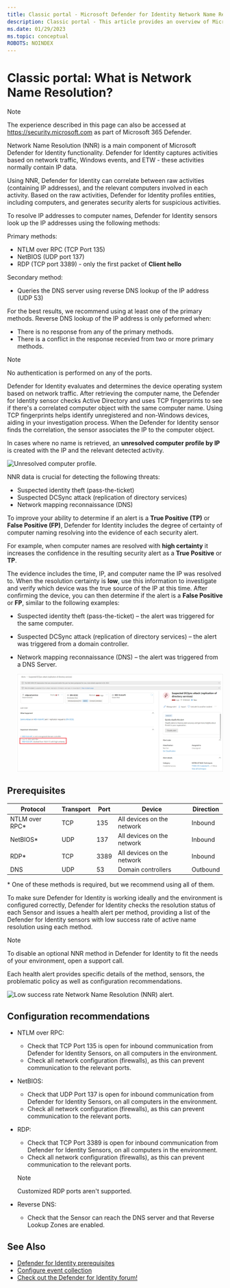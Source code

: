 ```yaml
---
title: Classic portal - Microsoft Defender for Identity Network Name Resolution
description: Classic portal - This article provides an overview of Microsoft Defender for Identity's Advanced Network Name Resolution functionality and uses.
ms.date: 01/29/2023
ms.topic: conceptual
ROBOTS: NOINDEX
---
```


# Classic portal: What is Network Name Resolution?

> [!NOTE]
> The experience described in this page can also be accessed at <https://security.microsoft.com> as part of Microsoft 365 Defender.

Network Name Resolution (NNR) is a main component of  Microsoft Defender for Identity functionality. Defender for Identity captures activities based on network traffic, Windows events, and ETW - these activities normally contain IP data.

Using NNR, Defender for Identity can correlate between raw activities (containing IP addresses), and the relevant computers involved in each activity. Based on the raw activities, Defender for Identity profiles entities, including computers, and generates security alerts for suspicious activities.

To resolve IP addresses to computer names, Defender for Identity sensors look up the IP addresses using the following methods:

Primary methods:
- NTLM over RPC (TCP Port 135)
- NetBIOS (UDP port 137)
- RDP (TCP port 3389) - only the first packet of **Client hello**

Secondary method:
- Queries the DNS server using reverse DNS lookup of the IP address (UDP 53)

For the best results, we recommend using at least one of the primary methods. 
Reverse DNS lookup of the IP address is only peformed when:
- There is no response from any of the primary methods. 
- There is a conflict in the response recevied from two or more primary methods. 

> [!NOTE]
> No authentication is performed on any of the ports.

Defender for Identity evaluates and determines the device operating system based on network traffic. After retrieving the computer name, the Defender for Identity sensor checks Active Directory and uses TCP fingerprints to see if there's a correlated computer object with the same computer name. Using TCP fingerprints helps identify unregistered and non-Windows devices, aiding in your investigation process.
When the Defender for Identity sensor finds the correlation, the sensor associates the IP to the computer object.

In cases where no name is retrieved, an **unresolved computer profile by IP** is created with the IP and the relevant detected activity.

![Unresolved computer profile.](media/unresolved-computer-profile.png)

NNR data is crucial for detecting the following threats:

- Suspected identity theft (pass-the-ticket)
- Suspected DCSync attack (replication of directory services)
- Network mapping reconnaissance (DNS)

To improve your ability to determine if an alert is a **True Positive (TP)** or **False Positive (FP)**, Defender for Identity includes the degree of certainty of computer naming resolving into the evidence of each security alert.

For example, when computer names are resolved with  **high certainty** it increases the confidence in the resulting security alert as a **True Positive** or **TP**.

The evidence includes the time, IP, and computer name the IP was resolved to. When the resolution certainty is **low**, use this information to investigate and verify which device was the true source of the IP at this time.
After confirming the device, you can then determine if the alert is a **False Positive** or **FP**, similar to the following examples:

- Suspected identity theft (pass-the-ticket) – the alert was triggered for the same computer.
- Suspected DCSync attack (replication of directory services) – the alert was triggered from a domain controller.
- Network mapping reconnaissance (DNS) – the alert was triggered from a DNS Server.

    ![Evidence certainty.](media/nnr-high-certainty.png)

## Prerequisites

|Protocol|Transport|Port|Device|Direction|
|--------|--------|------|-------|------|
|NTLM over RPC*|TCP|135|All devices on the network|Inbound|
|NetBIOS*|UDP|137|All devices on the network|Inbound|
|RDP*|TCP|3389|All devices on the network|Inbound|
|DNS|UDP|53|Domain controllers|Outbound|

\* One of these methods is required, but we recommend using all of them.

To make sure Defender for Identity is working ideally and the environment is configured correctly, Defender for Identity checks the resolution status of each Sensor and issues a health alert per method, providing a list of the Defender for Identity sensors with low success rate of active name resolution using each method.

> [!NOTE]
> To disable an optional NNR method in Defender for Identity to fit the needs of your environment, open a support call.

Each health alert provides specific details of the method, sensors, the problematic policy as well as configuration recommendations.

![Low success rate Network Name Resolution (NNR) alert.](media/nnr-success-rate.png)

## Configuration recommendations

- NTLM over RPC:
  - Check that TCP Port 135 is open for inbound communication from Defender for Identity Sensors, on all computers in the environment.
  - Check all network configuration (firewalls), as this can prevent communication to the relevant ports.

- NetBIOS:
  - Check that UDP Port 137 is open for inbound communication from Defender for Identity Sensors, on all computers in the environment.
  - Check all network configuration (firewalls), as this can prevent communication to the relevant ports.
- RDP:
  - Check that TCP Port 3389 is open for inbound communication from Defender for Identity Sensors, on all computers in the environment.
  - Check all network configuration (firewalls), as this can prevent communication to the relevant ports.
  >[!NOTE]
  >Customized RDP ports aren't supported.
- Reverse DNS:
  - Check that the Sensor can reach the DNS server and that Reverse Lookup Zones are enabled.

## See Also

- [Defender for Identity prerequisites](prerequisites.md)
- [Configure event collection](configure-event-collection.md)
- [Check out the Defender for Identity forum!](<https://aka.ms/MDIcommunity>)
